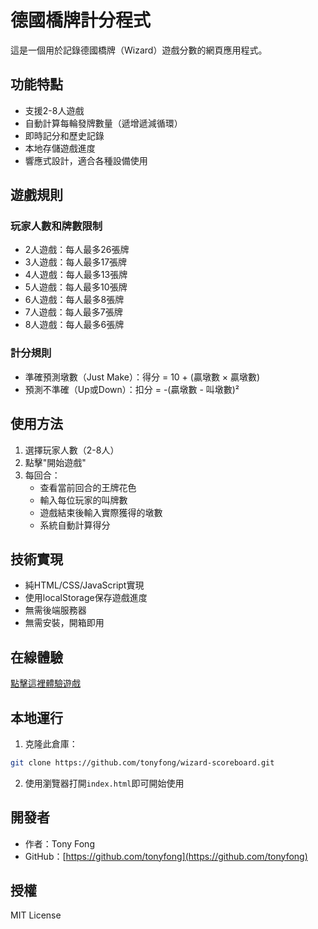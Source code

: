 # 德國橋牌計分程式

這是一個用於記錄德國橋牌（Wizard）遊戲分數的網頁應用程式。

## 功能特點

- 支援2-8人遊戲
- 自動計算每輪發牌數量（遞增遞減循環）
- 即時記分和歷史記錄
- 本地存儲遊戲進度
- 響應式設計，適合各種設備使用

## 遊戲規則

### 玩家人數和牌數限制
- 2人遊戲：每人最多26張牌
- 3人遊戲：每人最多17張牌
- 4人遊戲：每人最多13張牌
- 5人遊戲：每人最多10張牌
- 6人遊戲：每人最多8張牌
- 7人遊戲：每人最多7張牌
- 8人遊戲：每人最多6張牌

### 計分規則
- 準確預測墩數（Just Make）：得分 = 10 + (贏墩數 × 贏墩數)
- 預測不準確（Up或Down）：扣分 = -(贏墩數 - 叫墩數)²

## 使用方法

1. 選擇玩家人數（2-8人）
2. 點擊"開始遊戲"
3. 每回合：
   - 查看當前回合的王牌花色
   - 輸入每位玩家的叫牌數
   - 遊戲結束後輸入實際獲得的墩數
   - 系統自動計算得分

## 技術實現

- 純HTML/CSS/JavaScript實現
- 使用localStorage保存遊戲進度
- 無需後端服務器
- 無需安裝，開箱即用

## 在線體驗

[點擊這裡體驗遊戲](https://tonyfong.github.io/wizard-scoreboard/)

## 本地運行

1. 克隆此倉庫：
```bash
git clone https://github.com/tonyfong/wizard-scoreboard.git
```

2. 使用瀏覽器打開`index.html`即可開始使用

## 開發者

- 作者：Tony Fong
- GitHub：[https://github.com/tonyfong](https://github.com/tonyfong)

## 授權

MIT License 
